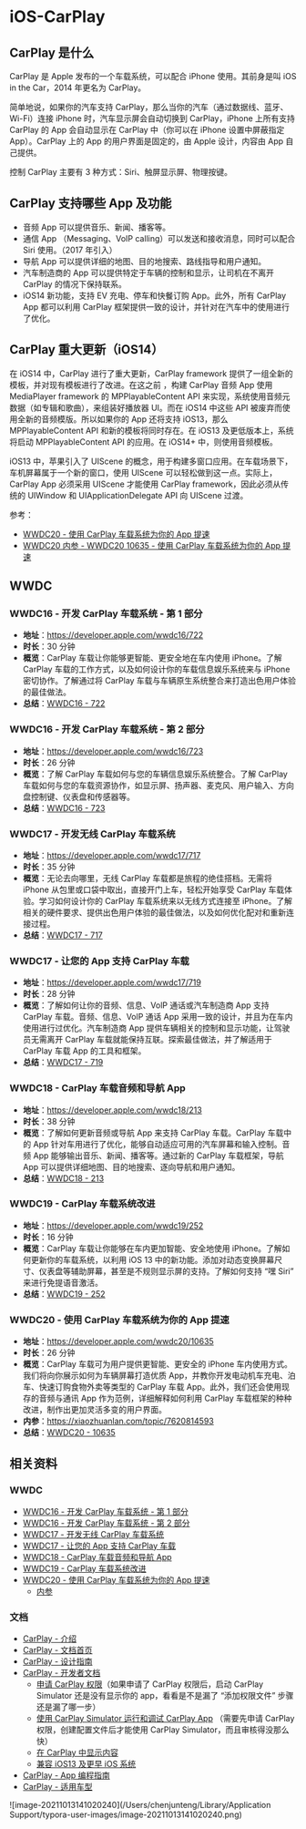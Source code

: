 # iOS-CarPlay
## CarPlay 是什么

CarPlay 是 Apple 发布的一个车载系统，可以配合 iPhone 使用。其前身是叫 iOS in the Car，2014 年更名为 CarPlay。

简单地说，如果你的汽车支持 CarPlay，那么当你的汽车（通过数据线、蓝牙、Wi-Fi）连接 iPhone 时，汽车显示屏会自动切换到 CarPlay，iPhone 上所有支持 CarPlay 的 App 会自动显示在 CarPlay 中（你可以在 iPhone 设置中屏蔽指定 App）。CarPlay 上的 App 的用户界面是固定的，由 Apple 设计，内容由 App 自己提供。

控制 CarPlay 主要有 3 种方式：Siri、触屏显示屏、物理按键。

## CarPlay 支持哪些 App 及功能

* 音频 App 可以提供音乐、新闻、播客等。
* 通信 App （Messaging、VoIP calling）可以发送和接收消息，同时可以配合 Siri 使用。（2017 年引入）
* 导航 App 可以提供详细的地图、目的地搜索、路线指导和用户通知。
* 汽车制造商的 App 可以提供特定于车辆的控制和显示，让司机在不离开 CarPlay 的情况下保持联系。
* iOS14 新功能，支持 EV 充电、停车和快餐订购 App。此外，所有 CarPlay App 都可以利用 CarPlay 框架提供一致的设计，并针对在汽车中的使用进行了优化。

## CarPlay 重大更新（iOS14）

在 iOS14 中，CarPlay 进行了重大更新，CarPlay framework 提供了一组全新的模板，并对现有模板进行了改进。在这之前 ，构建 CarPlay 音频 App 使用 MediaPlayer framework 的 MPPlayableContent API 来实现，系统使用音频元数据（如专辑和歌曲），来组装好播放器 UI。而在 iOS14 中这些 API 被废弃而使用全新的音频模版。所以如果你的 App 还将支持 iOS13，那么 MPPlayableContent API 和新的模板将同时存在。在 iOS13 及更低版本上，系统将启动 MPPlayableContent API 的应用。在 iOS14+ 中，则使用音频模板。

iOS13 中，苹果引入了 UIScene 的概念，用于构建多窗口应用。在车载场景下，车机屏幕属于一个新的窗口，使用 UIScene 可以轻松做到这一点。实际上，CarPlay App 必须采用 UIScene 才能使用 CarPlay framework，因此必须从传统的 UIWindow 和 UIApplicationDelegate API 向 UIScene 过渡。

参考：

* [WWDC20 - 使用 CarPlay 车载系统为你的 App 提速](https://developer.apple.com/wwdc20/10635)
* [WWDC20 内参 - WWDC20 10635 - 使用 CarPlay 车载系统为你的 App 提速](https://xiaozhuanlan.com/topic/7620814593)

## WWDC

### WWDC16 - 开发 CarPlay 车载系统 - 第 1 部分

* **地址**：https://developer.apple.com/wwdc16/722
* **时长**：30 分钟
* **概览**：CarPlay 车载让你能够更智能、更安全地在车内使用 iPhone。了解 CarPlay 车载的工作方式，以及如何设计你的车载信息娱乐系统来与 iPhone 密切协作。了解通过将 CarPlay 车载与车辆原生系统整合来打造出色用户体验的最佳做法。
* **总结**：[WWDC16 - 722](https://github.com/teney97/iOS-CarPlay/blob/main/Content/WWDC16%20-%20%E5%BC%80%E5%8F%91%20CarPlay%20%E8%BD%A6%E8%BD%BD%E7%B3%BB%E7%BB%9F%20-%20%E7%AC%AC%201%20%E9%83%A8%E5%88%86.md)


### WWDC16 - 开发 CarPlay 车载系统 - 第 2 部分

* **地址**：https://developer.apple.com/wwdc16/723
* **时长**：26 分钟
* **概览**：了解 CarPlay 车载如何与您的车辆信息娱乐系统整合。了解 CarPlay 车载如何与您的车载资源协作，如显示屏、扬声器、麦克风、用户输入、方向盘控制键、仪表盘和传感器等。
* **总结**：[WWDC16 - 723](https://github.com/teney97/iOS-CarPlay/blob/main/Content/WWDC16%20-%20%E5%BC%80%E5%8F%91%20CarPlay%20%E8%BD%A6%E8%BD%BD%E7%B3%BB%E7%BB%9F%20-%20%E7%AC%AC%202%20%E9%83%A8%E5%88%86.md)


### WWDC17 - 开发无线 CarPlay 车载系统

* **地址**：https://developer.apple.com/wwdc17/717
* **时长**：35 分钟
* **概览**：无论去向哪里，无线 CarPlay 车载都是旅程的绝佳搭档。无需将 iPhone 从包里或口袋中取出，直接开门上车，轻松开始享受 CarPlay 车载体验。学习如何设计你的 CarPlay 车载系统来以无线方式连接至 iPhone。了解相关的硬件要求、提供出色用户体验的最佳做法，以及如何优化配对和重新连接过程。
* **总结**：[WWDC17 - 717](https://github.com/teney97/iOS-CarPlay/blob/main/Content/WWDC17%20-%20%E5%BC%80%E5%8F%91%E6%97%A0%E7%BA%BF%20CarPlay%20%E8%BD%A6%E8%BD%BD%E7%B3%BB%E7%BB%9F.md)


### WWDC17 - 让您的 App 支持 CarPlay 车载

* **地址**：https://developer.apple.com/wwdc17/719
* **时长**：28 分钟
* **概览**：了解如何让你的音频、信息、VolP 通话或汽车制造商 App 支持 CarPlay 车载。音频、信息、VolP 通话 App 采用一致的设计，并且为在车内使用进行过优化。汽车制造商 App 提供车辆相关的控制和显示功能，让驾驶员无需离开 CarPlay 车载就能保持互联。探索最佳做法，并了解适用于 CarPlay 车载 App 的工具和框架。
* **总结**：[WWDC17 - 719](https://github.com/teney97/iOS-CarPlay/blob/main/Content/WWDC17%20-%20%E8%AE%A9%E6%82%A8%E7%9A%84%20App%20%E6%94%AF%E6%8C%81%20CarPlay%20%E8%BD%A6%E8%BD%BD.md)


### WWDC18 - CarPlay 车载音频和导航 App

* **地址**：https://developer.apple.com/wwdc18/213
* **时长**：38 分钟
* **概览**：了解如何更新音频或导航 App 来支持 CarPlay 车载。CarPlay 车载中的 App 针对车用进行了优化，能够自动适应可用的汽车屏幕和输入控制。音频 App 能够输出音乐、新闻、播客等。通过新的 CarPlay 车载框架，导航 App 可以提供详细地图、目的地搜索、逐向导航和用户通知。
* **总结**：[WWDC18 - 213](https://github.com/teney97/iOS-CarPlay/blob/main/Content/WWDC18%20-%20CarPlay%20%E8%BD%A6%E8%BD%BD%E9%9F%B3%E9%A2%91%E5%92%8C%E5%AF%BC%E8%88%AA%20App.md)


### WWDC19 - CarPlay 车载系统改进

* **地址**：https://developer.apple.com/wwdc19/252
* **时长**：16 分钟
* **概览**：CarPlay 车载让你能够在车内更加智能、安全地使用 iPhone。了解如何更新你的车载系统，以利用 iOS 13 中的新功能。添加对动态变换屏幕尺寸、仪表盘等辅助屏幕，甚至是不规则显示屏的支持。了解如何支持 “嘿 Siri” 来进行免提语音激活。
* **总结**：[WWDC19 - 252](https://github.com/teney97/iOS-CarPlay/blob/main/Content/WWDC19%20-%20CarPlay%20%E8%BD%A6%E8%BD%BD%E7%B3%BB%E7%BB%9F%E6%94%B9%E8%BF%9B.md)


### WWDC20 - 使用 CarPlay 车载系统为你的 App 提速

* **地址**：https://developer.apple.com/wwdc20/10635
* **时长**：26 分钟
* **概览**：CarPlay 车载可为用户提供更智能、更安全的 iPhone 车内使用方式。我们将向你展示如何为车辆屏幕打造优质 App，并教你开发电动机车充电、泊车、快速订购食物外卖等类型的 CarPlay 车载 App。此外，我们还会使用现存的音频与通讯 App 作为范例，详细解释如何利用 CarPlay 车载框架的种种改进，制作出更加灵活多变的用户界面。
* **内参**：https://xiaozhuanlan.com/topic/7620814593
* **总结**：[WWDC20 - 10635](https://github.com/teney97/iOS-CarPlay/blob/main/Content/WWDC20%20-%20使用%20CarPlay%20车载系统为你的%20App%20提速.md)


## 相关资料

### WWDC

* [WWDC16 - 开发 CarPlay 车载系统 - 第 1 部分](https://developer.apple.com/wwdc16/722)
* [WWDC16 - 开发 CarPlay 车载系统 - 第 2 部分](https://developer.apple.com/wwdc16/723)
* [WWDC17 - 开发无线 CarPlay 车载系统](https://developer.apple.com/wwdc17/717)
* [WWDC17 - 让您的 App 支持 CarPlay 车载](https://developer.apple.com/wwdc17/719)
* [WWDC18 - CarPlay 车载音频和导航 App](https://developer.apple.com/wwdc18/213)
* [WWDC19 - CarPlay 车载系统改进](https://developer.apple.com/wwdc19/252)
* [WWDC20 - 使用 CarPlay 车载系统为你的 App 提速](https://developer.apple.com/wwdc20/10635)
  * [内参](https://xiaozhuanlan.com/topic/7620814593)

### 文档

* [CarPlay - 介绍](https://www.apple.com.cn/ios/carplay/)
* [CarPlay - 文档首页](https://developer.apple.com/carplay/)
* [CarPlay - 设计指南](https://developer.apple.com/design/human-interface-guidelines/carplay/overview/introduction/)
* [CarPlay - 开发者文档](https://developer.apple.com/documentation/carplay?language=objc)
  * [申请 CarPlay 权限](https://developer.apple.com/documentation/carplay/requesting_the_carplay_entitlements?language=objc)（如果申请了 CarPlay 权限后，启动 CarPlay Simulator 还是没有显示你的 app，看看是不是漏了 “添加权限文件” 步骤还是漏了哪一步）
  * [使用 CarPlay Simulator 运行和调试 CarPlay App](https://developer.apple.com/documentation/carplay/using_the_carplay_simulator?language=objc) （需要先申请 CarPlay 权限，创建配置文件后才能使用 CarPlay Simulator，而且审核得没那么快）
  * [在 CarPlay 中显示内容](https://developer.apple.com/documentation/carplay/displaying_content_in_carplay?language=objc)
  * [兼容 iOS13 及更早 iOS 系统](https://developer.apple.com/documentation/carplay/supporting_previous_versions_of_ios?language=objc)
* [CarPlay - App 编程指南](https://developer.apple.com/carplay/documentation/CarPlay-App-Programming-Guide.pdf)
* [CarPlay - 适用车型](https://www.apple.com.cn/ios/carplay/available-models/)

![image-20211013141020240](/Users/chenjunteng/Library/Application Support/typora-user-images/image-20211013141020240.png)

